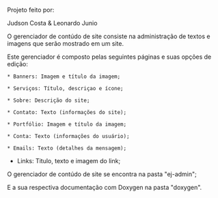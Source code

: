 ﻿Projeto feito por:

Judson Costa & Leonardo Junio


O gerenciador de contúdo de site consiste na administração de textos e imagens que serão mostrado em um site.

Este gerenciador é composto pelas seguintes páginas e suas opções de edição:

    * Banners: Imagem e título da imagem;

    * Serviços: Título, descriçao e ícone;

    * Sobre: Descrição do site;

    * Contato: Texto (informações do site);

    * Portfólio: Imagem e título da imagem;

    * Conta: Texto (informações do usuário);

    * Emails: Texto (detalhes da mensagem);
 
   * Links: Titulo, texto e imagem do link;



O gerenciador de contúdo de site se encontra na pasta "ej-admin";

E a sua respectiva documentação com Doxygen na pasta "doxygen".